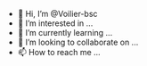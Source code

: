 - 👋 Hi, I’m @Voilier-bsc
- 👀 I’m interested in ...
- 🌱 I’m currently learning ...
- 💞️ I’m looking to collaborate on ...
- 📫 How to reach me ...

<!---
Voilier-bsc/Voilier-bsc is a ✨ special ✨ repository because its `README.md` (this file) appears on your GitHub profile.
You can click the Preview link to take a look at your changes.
--->
